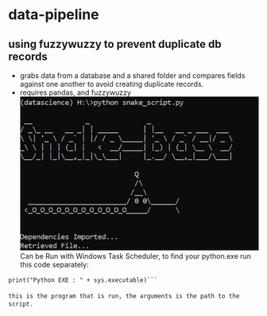 # data-pipeline
## using fuzzywuzzy to prevent duplicate db records
* grabs data from a database and a shared folder and compares fields against one another to avoid creating duplicate records.
* requires pandas, and fuzzywuzzy
![Snake-Base](snake.jpg)
Can be Run with Windows Task Scheduler,
to find your python.exe run this code separately:
```import sys
print("Python EXE : " + sys.executable)```

this is the program that is run, the arguments is the path to the script.
